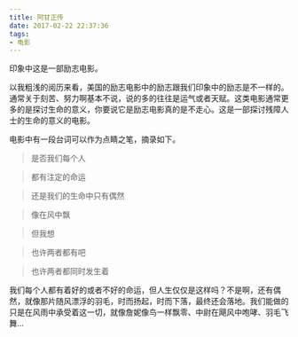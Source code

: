 ```yaml
---
title: 阿甘正传
date: 2017-02-22 22:37:36
tags:
- 电影
---
```


印象中这是一部励志电影。

以我粗浅的阅历来看，美国的励志电影中的励志跟我们印象中的励志是不一样的。通常关于刻苦、努力啊基本不说，说的多的往往是运气或者天赋。这类电影通常更多的是探讨生命的意义，你要说它是励志电影真的是不走心。这是一部探讨残障人士的生命的意义的电影。

电影中有一段台词可以作为点睛之笔，摘录如下。

> 是否我们每个人

> 都有注定的命运

> 还是我们的生命中只有偶然

> 像在风中飘

> 但我想

> 也许两者都有吧

> 也许两者都同时发生着

我们每个人都有着好的或者不好的命运，但人生仅仅是这样吗？不是啊，还有偶然，就像那片随风漂浮的羽毛，时而扬起，时而下落，最终还会落地。我们能做的只是在风雨中承受着这一切，就像詹妮像鸟一样飘零、中尉在飓风中咆哮、羽毛飞舞...
